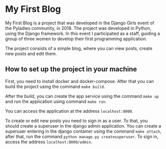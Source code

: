 # My First Blog
My First Blog is a project that was developed in the Django Girls event of the Pyladies community, in 2018. The project was developed in Python, using
the Django framework. In this event I participated as a staff, guiding a group of three women to develop their first programming application.

The project consists of a simple blog, where you can view posts, create new posts and edit them.

## How to set up the project in your machine
First, you need to install docker and docker-compose. After that you can build the project using the command `make build`.

After the build, you can create the app service using the command `make up` and run the application using command `make run`. 

You can access the application at the address `localhost:8000`. 

To create or edit new posts you need to sign in as a user. To that, you should create a superuser in the django admin application. 
You can create a superuser entering in the django container using the command `make attach`, after that, run the command `python manage.py createsuperuser`.
To sign in, access the address `localhost:8000/admin`. 
